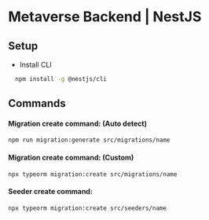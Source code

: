 
# Metaverse Backend | NestJS

## Setup
- Install CLI

```bash
  npm install -g @nestjs/cli
```

## Commands

#### Migration create command: (Auto detect)

```
npm run migration:generate src/migrations/name
```

#### Migration create command: (Custom)

```
npx typeorm migration:create src/migrations/name
```

#### Seeder create command:

```
npx typeorm migration:create src/seeders/name
```
